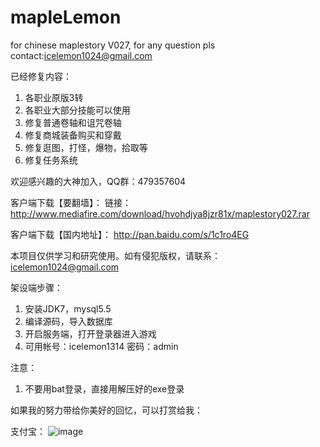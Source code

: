 # mapleLemon
for chinese maplestory V027, for any question pls contact:icelemon1024@gmail.com

已经修复内容：

1. 各职业原版3转
2. 各职业大部分技能可以使用
3. 修复普通卷轴和诅咒卷轴
4. 修复商城装备购买和穿戴
5. 修复逛图，打怪，爆物，拾取等
6. 修复任务系统

欢迎感兴趣的大神加入，QQ群：479357604

客户端下载【要翻墙】：
链接：http://www.mediafire.com/download/hvohdjya8jzr81x/maplestory027.rar

客户端下载【国内地址】：
http://pan.baidu.com/s/1c1ro4EG

本项目仅供学习和研究使用。如有侵犯版权，请联系：icelemon1024@gmail.com

架设端步骤：

1. 安装JDK7，mysql5.5
2. 编译源码，导入数据库
3. 开启服务端，打开登录器进入游戏
4. 可用帐号：icelemon1314 密码：admin

注意：
1. 不要用bat登录，直接用解压好的exe登录

如果我的努力带给你美好的回忆，可以打赏给我：

支付宝：
![image](https://github.com/icelemon1314/mapleLemon/raw/master/icelemon1314_alipay.png)
